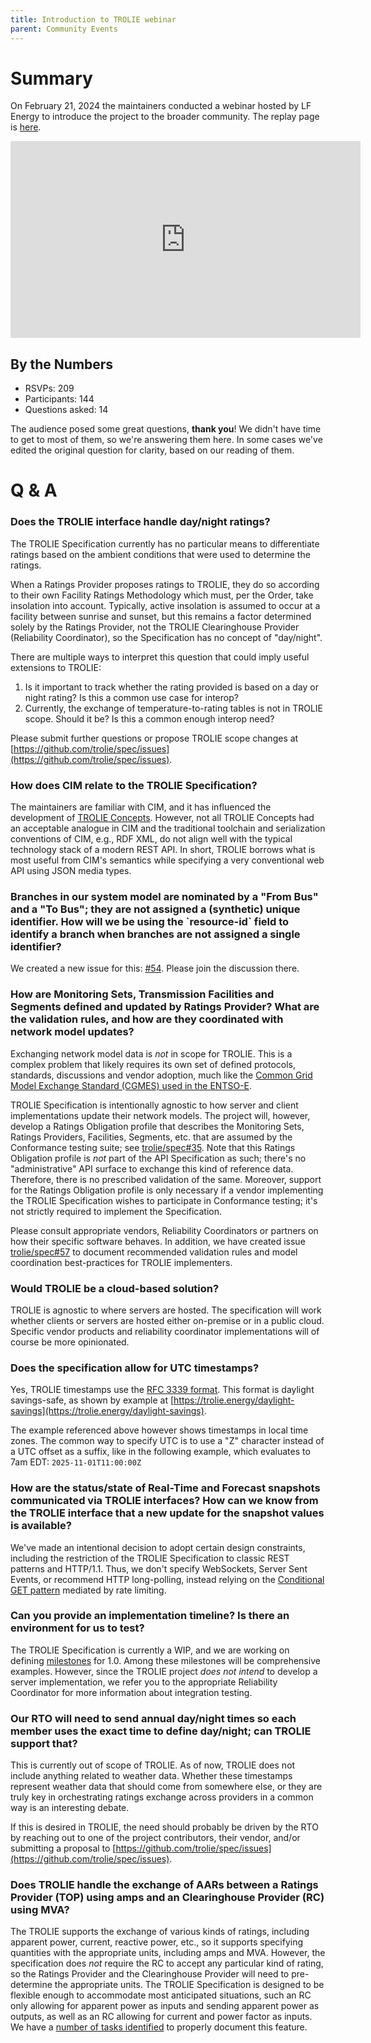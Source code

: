 ```yaml
---
title: Introduction to TROLIE webinar
parent: Community Events
---
```


# Summary

On February 21, 2024 the maintainers conducted a webinar hosted by LF Energy to
introduce the project to the broader community. The replay page is [here][recap].

<iframe width="560" height="315"
src="https://www.youtube.com/embed/RRXwD8nyokc?si=qtT_ofwjmpGJITX6"
title="YouTube video player" frameborder="0" allow="accelerometer; autoplay;
clipboard-write; encrypted-media; gyroscope; picture-in-picture; web-share"
allowfullscreen></iframe>

## By the Numbers

* RSVPs: 209
* Participants: 144
* Questions asked: 14

The audience posed some great questions, **thank you**! We didn't have time to
get to most of them, so we're answering them here. In some cases we've edited
the original question for clarity, based on our reading of them.

# Q & A

### Does the TROLIE interface handle day/night ratings?

The TROLIE Specification currently has no particular means to differentiate
ratings based on the ambient conditions that were used to determine the ratings.

When a Ratings Provider proposes ratings to TROLIE, they do so according to
their own Facility Ratings Methodology which must, per the Order, take
insolation into account. Typically, active insolation is assumed to occur at a
facility between sunrise and sunset, but this remains a factor determined solely
by the Ratings Provider, not the TROLIE Clearinghouse Provider (Reliability
Coordinator), so the Specification has no concept of "day/night".

There are multiple ways to interpret this question that could imply
useful extensions to TROLIE:

1.  Is it important to track whether the rating provided is based on a
    day or night rating? Is this a common use case for interop?
2.  Currently, the exchange of temperature-to-rating tables is not in TROLIE scope.
    Should it be? Is this a common enough interop need?

Please submit further questions or propose TROLIE scope changes at
[https://github.com/trolie/spec/issues](https://github.com/trolie/spec/issues).

### How does CIM relate to the TROLIE Specification?

The maintainers are familiar with CIM, and it has influenced the development of
[TROLIE Concepts](https://trolie.energy/concepts). However, not all TROLIE
Concepts had an acceptable analogue in CIM and the traditional toolchain and
serialization conventions of CIM, e.g., RDF XML, do not align well with the
typical technology stack of a modern REST API. In short, TROLIE borrows what is
most useful from CIM's semantics while specifying a very conventional web API
using JSON media types.


<h3 id="branch-names">Branches in our system model are nominated by a "From Bus" and a
"To Bus"; they are not assigned a (synthetic) unique identifier. How will we
be using the `resource-id` field to identify a branch when branches are not
assigned a single identifier?</h3>

We created a new issue for this: [#54](https://github.com/trolie/spec/issues/54).
Please join the discussion there.

<h3 id="monitoring-sets"> How are Monitoring Sets, Transmission Facilities and Segments defined and
updated by Ratings Provider? What are the validation rules, and how are they
coordinated with network model updates?</h3>

Exchanging network model data is _not_ in scope for TROLIE. This is a
complex problem that likely requires its own set of defined protocols,
standards, discussions and vendor adoption, much like the [Common Grid Model
Exchange Standard (CGMES) used in the
ENTSO-E](https://www.entsoe.eu/data/cim/cim-for-grid-models-exchange/). 

TROLIE Specification is intentionally agnostic to how server and client
implementations update their network models. The project will, however, develop
a Ratings Obligation profile that describes the Monitoring Sets, Ratings
Providers, Facilities, Segments, etc. that are assumed by the Conformance
testing suite; see [trolie/spec#35](https://github.com/trolie/spec/issues/35).
Note that this Ratings Obligation profile is *not* part of the API Specification
as such; there's no "administrative" API surface to exchange this kind of
reference data. Therefore, there is no prescribed validation of the same.
Moreover, support for the Ratings Obligation profile is only necessary if a
vendor implementing the TROLIE Specification wishes to participate in
Conformance testing; it's not strictly required to implement the Specification.

Please consult appropriate vendors, Reliability Coordinators or partners on how
their specific software behaves.  In addition, we have created issue
[trolie/spec#57](https://github.com/trolie/spec/issues/57) to document
recommended validation rules and model coordination best-practices for TROLIE
implementers.

### Would TROLIE be a cloud-based solution?

TROLIE is agnostic to where servers are hosted. The specification will work
whether clients or servers are hosted either on-premise or in a public cloud.
Specific vendor products and reliability coordinator implementations will of
course be more opinionated.

### Does the specification allow for UTC timestamps?

Yes, TROLIE timestamps use the [RFC 3339
format](https://www.rfc-editor.org/rfc/rfc3339). This format is daylight
savings-safe, as shown by example at
[https://trolie.energy/daylight-savings](https://trolie.energy/daylight-savings).

The example referenced above however shows timestamps in local time zones.  The
common way to specify UTC is to use a "Z" character instead of a UTC offset as a
suffix, like in the following example, which evaluates to 7am EDT: `2025-11-01T11:00:00Z`

<h3 id="get-updated-snapshots">How are the status/state of Real-Time and Forecast snapshots communicated
via TROLIE interfaces? How can we know from the TROLIE interface that a new
update for the snapshot values is available?</h3>

We've made an intentional decision to adopt certain design constraints,
including the restriction of the TROLIE Specification to classic REST patterns
and HTTP/1.1. Thus, we don't specify WebSockets, Server Sent Events, or
recommend HTTP long-polling, instead relying on the [Conditional GET
pattern](../articles/conditional-GET)
mediated by rate limiting.

### Can you provide an implementation timeline? Is there an environment for us to test?

The TROLIE Specification is currently a WIP, and we are working on defining
[milestones](https://github.com/trolie/spec/milestones) for 1.0. Among these
milestones will be comprehensive examples.  However, since the TROLIE project
*does not intend* to develop a server implementation, we refer you to the
appropriate Reliability Coordinator for more information about integration
testing.

### Our RTO will need to send annual day/night times so each member uses the exact time to define day/night; can TROLIE support that?

This is currently out of scope of TROLIE. As of now, TROLIE does not include
anything related to weather data.  Whether these timestamps represent weather
data that should come from somewhere else, or they are truly key in
orchestrating ratings exchange across providers in a common way is an
interesting debate.

If this is desired in TROLIE, the need should probably be driven by the RTO by
reaching out to one of the project contributors, their vendor, and/or submitting
a proposal to
[https://github.com/trolie/spec/issues](https://github.com/trolie/spec/issues).

### Does TROLIE handle the exchange of AARs between a Ratings Provider (TOP) using amps and an Clearinghouse Provider (RC) using MVA?

The TROLIE supports the exchange of various kinds of ratings, including apparent
power, current, reactive power, etc., so it supports specifying quantities with
the appropriate units, including amps and MVA. However, the specification does
*not* require the RC to accept any particular kind of rating, so the Ratings
Provider and the Clearinghouse Provider will need to pre-determine the
appropriate units. The TROLIE Specification is designed to be flexible enough to
accommodate most anticipated situations, such an RC only allowing for apparent
power as inputs and sending apparent power as outputs, as well as an RC allowing
for current and power factor as inputs. We have a [number of tasks
identified](https://github.com/trolie/spec/issues/43) to properly document this
feature. 

[recap]: https://community.linuxfoundation.org/events/details/lfhq-lf-energy-presents-webinar-introduction-to-trolie
[patchForecast]: https://trolie.energy/spec#tag/Rating-Proposals/operation/patchRatingForecastProposalForProvider
